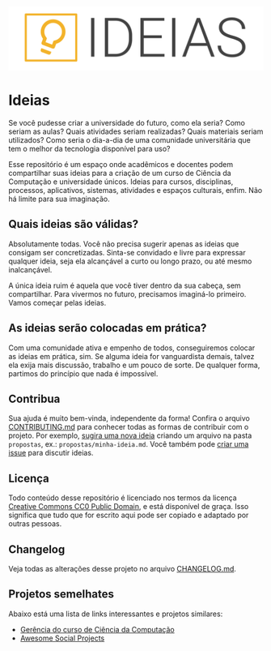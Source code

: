 <p align="center">
    <img width="800" src=".github/logo.png" title="Logo do projeto"><br />
</p>

# Ideias

Se você pudesse criar a universidade do futuro, como ela seria? Como seriam as aulas? Quais atividades seriam realizadas? Quais materiais seriam utilizados? Como seria o dia-a-dia de uma comunidade universitária que tem o melhor da tecnologia disponível para uso?

Esse repositório é um espaço onde acadêmicos e docentes podem compartilhar suas ideias para a criação de um curso de Ciência da Computação e universidade únicos. Ideias para cursos, disciplinas, processos, aplicativos, sistemas, atividades e espaços culturais, enfim. Não há limite para sua imaginação.

## Quais ideias são válidas?

Absolutamente todas. Você não precisa sugerir apenas as ideias que consigam ser concretizadas. Sinta-se convidado e livre para expressar qualquer ideia, seja ela alcançável a curto ou longo prazo, ou até mesmo inalcançável.

A única ideia ruim é aquela que você tiver dentro da sua cabeça, sem compartilhar. Para vivermos no futuro, precisamos imaginá-lo primeiro. Vamos começar pelas ideias.

## As ideias serão colocadas em prática?

Com uma comunidade ativa e empenho de todos, conseguiremos colocar as ideias em prática, sim. Se alguma ideia for vanguardista demais, talvez ela exija mais discussão, trabalho e um pouco de sorte. De qualquer forma, partimos do princípio que nada é impossível.

## Contribua

Sua ajuda é muito bem-vinda, independente da forma! Confira o arquivo [CONTRIBUTING.md](CONTRIBUTING.md) para conhecer todas as formas de contribuir com o projeto. Por exemplo, [sugira uma nova ideia](https://github.com/ccuffs/ideias/new/master/propostas) criando um arquivo na pasta `propostas`, ex.: `propostas/minha-ideia.md`. Você também pode [criar uma issue](https://github.com/ccuffs/template/issues/new?) para discutir ideias.


## Licença

Todo conteúdo desse repositório é licenciado nos termos da licença [Creative Commons CC0 Public Domain](https://choosealicense.com/licenses/cc0/), e está disponível de graça. Isso significa que tudo que for escrito aqui pode ser copiado e adaptado por outras pessoas.

## Changelog

Veja todas as alterações desse projeto no arquivo [CHANGELOG.md](CHANGELOG.md).

## Projetos semelhates

Abaixo está uma lista de links interessantes e projetos similares:

* [Gerência do curso de Ciência da Computação](https://github.com/ccuffs/curso)
* [Awesome Social Projects](https://github.com/Jciel/awesome-social-projects)

